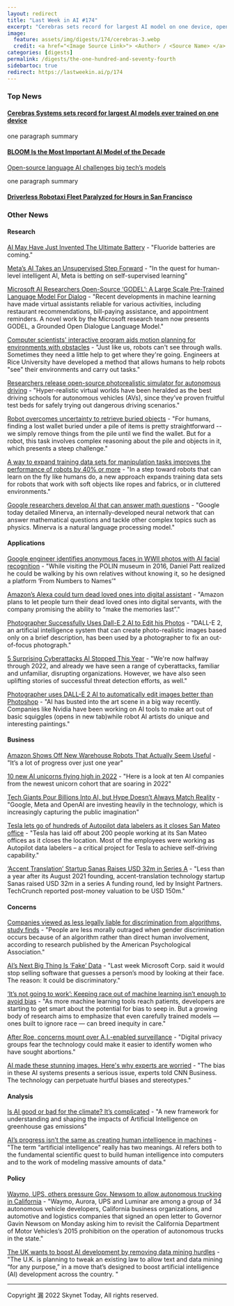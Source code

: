 ```yaml
---
layout: redirect
title: "Last Week in AI #174"
excerpt: "Cerebras sets record for largest AI model on one device, open source large language model, robotaxis paralyzed, and more!"
image: 
  feature: assets/img/digests/174/cerebras-3.webp
  credit: <a href="<Image Source Link>"> <Author> / <Source Name> </a>
categories: [digests]
permalink: /digests/the-one-hundred-and-seventy-fourth
sidebartoc: true
redirect: https://lastweekin.ai/p/174
---
```


### Top News

#### [Cerebras Systems sets record for largest AI models ever trained on one device](https://venturebeat.com/2022/06/22/cerebras-systems-sets-record-for-largest-ai-models-ever-trained-on-one-device/)

one paragraph summary

#### [BLOOM Is the Most Important AI Model of the Decade](https://thealgorithmicbridge.substack.com/p/bloom-is-the-most-important-ai-model)

[Open-source language AI challenges big tech’s models](https://www.nature.com/articles/d41586-022-01705-z)

one paragraph summary

#### [Driverless Robotaxi Fleet Paralyzed for Hours in San Francisco](https://thelastdriverlicenseholder.com/2022/06/29/driverless-robotaxi-fleet-paralyzed-for-hours-in-san-francisco/)



### Other News
#### Research

[AI May Have Just Invented The Ultimate Battery](https://medium.com/predict/ai-may-have-just-invented-the-ultimate-battery-9ea2126624bc) - "Fluoride batteries are coming."

[Meta’s AI Takes an Unsupervised Step Forward](https://spectrum.ieee.org/unsupervised-learning-meta) - "In the quest for human-level intelligent AI, Meta is betting on self-supervised learning"

[Microsoft AI Researchers Open-Source ‘GODEL’: A Large Scale Pre-Trained Language Model For Dialog](https://www.marktechpost.com/2022/06/25/microsoft-ai-researchers-open-source-godel-a-large-scale-pre-trained-language-model-for-dialog/) - "Recent developments in machine learning have made virtual assistants reliable for various activities, including restaurant recommendations, bill-paying assistance, and appointment reminders. A novel work by the Microsoft research team now presents GODEL, a Grounded Open Dialogue Language Model."

[Computer scientists' interactive program aids motion planning for environments with obstacles](https://www.sciencedaily.com/releases/2022/06/220627185543.htm) - "Just like us, robots can't see through walls. Sometimes they need a little help to get where they're going. Engineers at Rice University have developed a method that allows humans to help robots "see" their environments and carry out tasks."

[Researchers release open-source photorealistic simulator for autonomous driving](https://news.mit.edu/2022/researchers-release-open-source-photorealistic-simulator-autonomous-driving-0621) - "Hyper-realistic virtual worlds have been heralded as the best driving schools for autonomous vehicles (AVs), since they’ve proven fruitful test beds for safely trying out dangerous driving scenarios."

[Robot overcomes uncertainty to retrieve buried objects](https://www.sciencedaily.com/releases/2022/06/220628170156.htm) - "For humans, finding a lost wallet buried under a pile of items is pretty straightforward -- we simply remove things from the pile until we find the wallet. But for a robot, this task involves complex reasoning about the pile and objects in it, which presents a steep challenge."

[A way to expand training data sets for manipulation tasks improves the performance of robots by 40% or more](https://www.sciencedaily.com/releases/2022/06/220629150336.htm) - "In a step toward robots that can learn on the fly like humans do, a new approach expands training data sets for robots that work with soft objects like ropes and fabrics, or in cluttered environments."

[Google researchers develop AI that can answer math questions](https://siliconangle.com/2022/06/30/google-researchers-develop-ai-can-answer-math-questions/) - "Google today detailed Minerva, an internally-developed neural network that can answer mathematical questions and tackle other complex topics such as physics. Minerva is a natural language processing model."

#### Applications

[Google engineer identifies anonymous faces in WWII photos with AI facial recognition](https://www.timesofisrael.com/google-engineer-identifies-anonymous-faces-in-wwii-photos-with-ai-facial-recognition/) - "While visiting the POLIN museum in 2016, Daniel Patt realized he could be walking by his own relatives without knowing it, so he designed a platform ‘From Numbers to Names’"

[Amazon’s Alexa could turn dead loved ones into digital assistant](https://www.theguardian.com/technology/2022/jun/23/amazon-alexa-could-turn-dead-loved-ones-digital-assistant) - "Amazon plans to let people turn their dead loved ones into digital servants, with the company promising the ability to “make the memories last”."

[Photographer Successfully Uses Dall-E 2 AI to Edit his Photos](https://petapixel.com/2022/06/28/photographer-successfully-uses-dall-e-2-ai-to-edit-his-photos/) - "DALL-E 2, an artificial intelligence system that can create photo-realistic images based only on a brief description, has been used by a photographer to fix an out-of-focus photograph."

[5 Surprising Cyberattacks AI Stopped This Year](https://www.darkreading.com/dr-tech/5-surprising-cyberattacks-ai-stopped-this-year) - "We're now halfway through 2022, and already we have seen a range of cyberattacks, familiar and unfamiliar, disrupting organizations. However, we have also seen uplifting stories of successful threat detection efforts, as well."

[Photographer uses DALL-E 2 AI to automatically edit images better than Photoshop](https://www.pcgamer.com/photographer-uses-dall-e-2-ai-to-automatically-edit-images-better-than-photoshop/) - "AI has busted into the art scene in a big way recently. Companies like Nvidia have been working on AI tools to make art out of basic squiggles (opens in new tab)while robot AI artists do unique and interesting paintings."

#### Business

[Amazon Shows Off New Warehouse Robots That Actually Seem Useful](https://spectrum.ieee.org/amazon-warehouse-robots) - "It’s a lot of progress over just one year"

[10 new AI unicorns flying high in 2022](https://venturebeat.com/2022/06/27/10-new-ai-unicorns-flying-high-in-2022/) - "Here is a look at ten AI companies from the newest unicorn cohort that are soaring in 2022"

[Tech Giants Pour Billions Into AI, but Hype Doesn’t Always Match Reality](https://www.wsj.com/articles/tech-giants-pour-billions-into-ai-but-hype-doesnt-always-match-reality-11656508394) - "Google, Meta and OpenAI are investing heavily in the technology, which is increasingly capturing the public imagination"

[Tesla lets go of hundreds of Autopilot data labelers as it closes San Mateo office](https://electrek.co/2022/06/29/tesla-lets-go-hundreds-autopilot-data-labelers-closes-san-mateo-office/) - "Tesla has laid off about 200 people working at its San Mateo offices as it closes the location. Most of the employees were working as Autopilot data labelers – a critical project for Tesla to achieve self-driving capability."

[‘Accent Translation’ Startup Sanas Raises USD 32m in Series A](https://slator.com/accent-translation-startup-sanas-raises-usd-32m-in-series-a/) - "Less than a year after its August 2021 founding, accent-translation technology startup Sanas raised USD 32m in a series A funding round, led by Insight Partners. TechCrunch reported post-money valuation to be USD 150m."

#### Concerns

[Companies viewed as less legally liable for discrimination from algorithms, study finds](https://www.sciencedaily.com/releases/2022/06/220627100150.htm) - "People are less morally outraged when gender discrimination occurs because of an algorithm rather than direct human involvement, according to research published by the American Psychological Association."

[AI’s Next Big Thing Is ‘Fake’ Data](https://www.bloomberg.com/opinion/articles/2022-06-27/ai-is-using-fake-data-to-learn-to-be-less-discriminatory-and-racist) - "Last week Microsoft Corp. said it would stop selling software that guesses a person’s mood by looking at their face. The reason: It could be discriminatory."

[‘It’s not going to work’: Keeping race out of machine learning isn’t enough to avoid bias](https://www.statnews.com/2022/06/28/health-algorithms-racial-bias-redacting/) - "As more machine learning tools reach patients, developers are starting to get smart about the potential for bias to seep in. But a growing body of research aims to emphasize that even carefully trained models — ones built to ignore race — can breed inequity in care."

[After Roe, concerns mount over A.I.-enabled surveillance](https://fortune.com/2022/06/28/after-roe-v-wade-fear-of-a-i-surveillance-abortion/) - "Digital privacy groups fear the technology could make it easier to identify women who have sought abortions."

[AI made these stunning images. Here's why experts are worried](https://www.cnn.com/2022/06/30/tech/openai-google-realistic-images-bias/index.html) - "The bias in these AI systems presents a serious issue, experts told CNN Business. The technology can perpetuate hurtful biases and stereotypes."

#### Analysis

[Is AI good or bad for the climate? It’s complicated](https://www.mcgill.ca/newsroom/channels/news/ai-good-or-bad-climate-its-complicated-340039) - "A new framework for understanding and shaping the impacts of Artificial Intelligence on greenhouse gas emissions"

[AI’s progress isn’t the same as creating human intelligence in machines](https://www.technologyreview.com/2022/06/28/1054270/2022-innovators-ai-robots/) - "The term “artificial intelligence” really has two meanings. AI refers both to the fundamental scientific quest to build human intelligence into computers and to the work of modeling massive amounts of data."

#### Policy

[Waymo, UPS, others pressure Gov. Newsom to allow autonomous trucking in California](https://techcrunch.com/2022/06/27/waymo-ups-others-pressure-gov-newsom-to-allow-autonomous-trucking-in-california/) - "Waymo, Aurora, UPS and Luminar are among a group of 34 autonomous vehicle developers, California business organizations, and automotive and logistics companies that signed an open letter to Governor Gavin Newsom on Monday asking him to revisit the California Department of Motor Vehicles’s 2015 prohibition on the operation of autonomous trucks in the state."

[The UK wants to boost AI development by removing data mining hurdles](https://techcrunch.com/2022/06/28/the-uk-plans-to-boost-ai-development-by-removing-legal-hurdles-for-data-mining/) - "The U.K. is planning to tweak an existing law to allow text and data mining “for any purpose,” in a move that’s designed to boost artificial intelligence (AI) development across the country. "

<hr>

Copyright 漏 2022 Skynet Today, All rights reserved.
